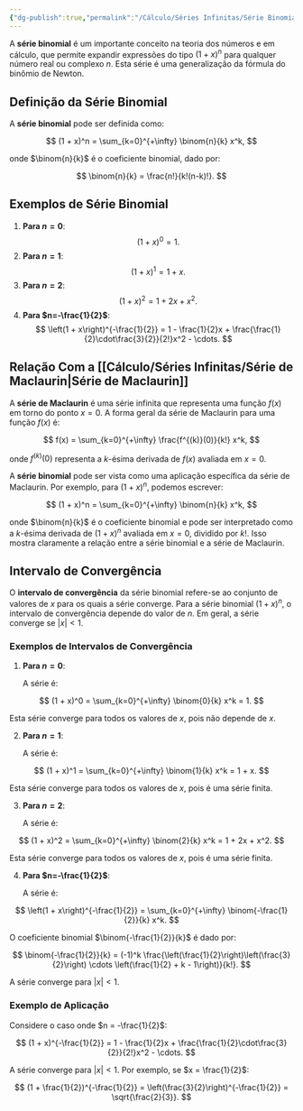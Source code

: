 ```yaml
---
{"dg-publish":true,"permalink":"/Cálculo/Séries Infinitas/Série Binomial/","created":"2025-05-20T13:30:13.833-03:00"}
---
```



A **série binomial** é um importante conceito na teoria dos números e em cálculo, que permite expandir expressões do tipo $(1 + x)^n$ para qualquer número real ou complexo $n$. Esta série é uma generalização da fórmula do binômio de Newton.

## Definição da Série Binomial

A **série binomial** pode ser definida como:

$$
(1 + x)^n = \sum_{k=0}^{+\infty} \binom{n}{k} x^k,
$$

onde $\binom{n}{k}$ é o coeficiente binomial, dado por:

$$
\binom{n}{k} = \frac{n!}{k!(n-k)!}.
$$

## Exemplos de Série Binomial

1. **Para $n=0$**:
$$
   (1 + x)^0 = 1.
$$
2. **Para $n=1$**:
$$
   (1 + x)^1 = 1 + x.
$$
3. **Para $n=2$**:
$$
   (1 + x)^2 = 1 + 2x + x^2.
$$
4. **Para $n=-\frac{1}{2}$**:
$$
   \left(1 + x\right)^{-\frac{1}{2}} = 1 - \frac{1}{2}x + \frac{\frac{1}{2}\cdot\frac{3}{2}}{2!}x^2 - \cdots.
$$

## Relação Com a [[Cálculo/Séries Infinitas/Série de Maclaurin\|Série de Maclaurin]]

A **série de Maclaurin** é uma série infinita que representa uma função $f(x)$ em torno do ponto $x=0$. A forma geral da série de Maclaurin para uma função $f(x)$ é:

$$
f(x) = \sum_{k=0}^{+\infty} \frac{f^{(k)}(0)}{k!} x^k,
$$

onde $f^{(k)}(0)$ representa a $k$-ésima derivada de $f(x)$ avaliada em $x=0$.

A **série binomial** pode ser vista como uma aplicação específica da série de Maclaurin. Por exemplo, para $(1 + x)^n$, podemos escrever:

$$
(1 + x)^n = \sum_{k=0}^{+\infty} \binom{n}{k} x^k,
$$

onde $\binom{n}{k}$ é o coeficiente binomial e pode ser interpretado como a $k$-ésima derivada de $(1+x)^n$ avaliada em $x=0$, dividido por $k!$. Isso mostra claramente a relação entre a série binomial e a série de Maclaurin.

## Intervalo de Convergência

O **intervalo de convergência** da série binomial refere-se ao conjunto de valores de $x$ para os quais a série converge. Para a série binomial $(1 + x)^n$, o intervalo de convergência depende do valor de $n$. Em geral, a série converge se $|x| < 1$.

### Exemplos de Intervalos de Convergência

1. **Para $n=0$**:

   A série é:

$$
   (1 + x)^0 = \sum_{k=0}^{+\infty} \binom{0}{k} x^k = 1.
$$

   Esta série converge para todos os valores de $x$, pois não depende de $x$.

2. **Para $n=1$**:

   A série é:

$$
   (1 + x)^1 = \sum_{k=0}^{+\infty} \binom{1}{k} x^k = 1 + x.
$$

   Esta série converge para todos os valores de $x$, pois é uma série finita.

3. **Para $n=2$**:

   A série é:

$$
   (1 + x)^2 = \sum_{k=0}^{+\infty} \binom{2}{k} x^k = 1 + 2x + x^2.
$$

   Esta série converge para todos os valores de $x$, pois é uma série finita.

4. **Para $n=-\frac{1}{2}$**:

   A série é:

$$
   \left(1 + x\right)^{-\frac{1}{2}} = \sum_{k=0}^{+\infty} \binom{-\frac{1}{2}}{k} x^k.
$$

   O coeficiente binomial $\binom{-\frac{1}{2}}{k}$ é dado por:

$$
   \binom{-\frac{1}{2}}{k} = (-1)^k \frac{\left(\frac{1}{2}\right)\left(\frac{3}{2}\right) \cdots \left(\frac{1}{2} + k - 1\right)}{k!}.
$$

   A série converge para $|x| < 1$.

### Exemplo de Aplicação

Considere o caso onde $n = -\frac{1}{2}$:

$$
(1 + x)^{-\frac{1}{2}} = 1 - \frac{1}{2}x + \frac{\frac{1}{2}\cdot\frac{3}{2}}{2!}x^2 - \cdots.
$$

A série converge para $|x| < 1$. Por exemplo, se $x = \frac{1}{2}$:

$$
(1 + \frac{1}{2})^{-\frac{1}{2}} = \left(\frac{3}{2}\right)^{-\frac{1}{2}} = \sqrt{\frac{2}{3}}.
$$
